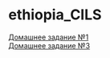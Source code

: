 # ethiopia_CILS
[Домашнее задание №1](dz1/dz1.md)<br/>
[Домашнее задание №3](/Homework-html/index.html)
